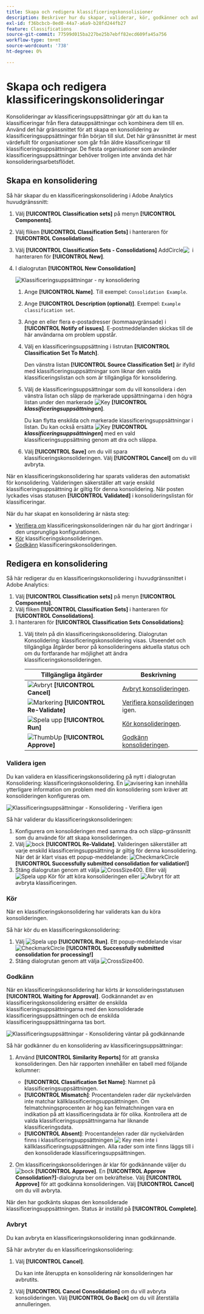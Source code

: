 ```yaml
---
title: Skapa och redigera klassificeringskonsolisioner
description: Beskriver hur du skapar, validerar, kör, godkänner och avbryter klassificeringskonsolideringar.
exl-id: f36bcbcb-0ed0-44a7-a6a9-b28fd244fb27
feature: Classifications
source-git-commit: 77599d015ba227be25b7ebff82ecd609fa45a756
workflow-type: tm+mt
source-wordcount: '738'
ht-degree: 0%

---
```


# Skapa och redigera klassificeringskonsolideringar

Konsolideringar av klassificeringsuppsättningar gör att du kan ta klassificeringar från flera datauppsättningar och kombinera dem till en. Använd det här gränssnittet för att skapa en konsolidering av klassificeringsuppsättningar från början till slut. Det här gränssnittet är mest värdefullt för organisationer som går från äldre klassificeringar till klassificeringsuppsättningar. De flesta organisationer som använder klassificeringsuppsättningar behöver troligen inte använda det här konsolideringsarbetsflödet.

## Skapa en konsolidering

Så här skapar du en klassificeringskonsolidering i Adobe Analytics huvudgränssnitt:

1. Välj **[!UICONTROL Classification sets]** på menyn **[!UICONTROL Components]**.
1. Välj fliken **[!UICONTROL Classification Sets]** i hanteraren för **[!UICONTROL Consolidations]**.
1. Välj **[!UICONTROL Classification Sets - Consolidations]** AddCircle![&#x200B; &#x200B;](/help/assets/icons/AddCircle.svg) i hanteraren för **[!UICONTROL New]**.
1. I dialogrutan **[!UICONTROL New Consolidation]**

   ![Klassificeringsuppsättningar - ny konsolidering](assets/classifications-sets-consolidations-new.png)
   1. Ange **[!UICONTROL Name]**. Till exempel: `Consolidation Example`.
   1. Ange **[!UICONTROL Description (optional)]**. Exempel: `Example classification set`.
   1. Ange en eller flera e-postadresser (kommaavgränsade) i **[!UICONTROL Notify of issues]**. E-postmeddelanden skickas till de här användarna om problem uppstår.
   1. Välj en klassificeringsuppsättning i listrutan **[!UICONTROL Classification Set To Match]**.

      Den vänstra listan **[!UICONTROL Source Classification Set]** är ifylld med klassificeringsuppsättningar som liknar den valda klassificeringslistan och som är tillgängliga för konsolidering.

   1. Välj de klassificeringsuppsättningar som du vill konsolidera i den vänstra listan och släpp de markerade uppsättningarna i den högra listan under den markerade ![Key](/help/assets/icons/Key.svg) **[!UICONTROL _klassificeringsuppsättningen_]**.

      Du kan flytta enskilda och markerade klassificeringsuppsättningar i listan. Du kan också ersätta ![Key](/help/assets/icons/Key.svg) **[!UICONTROL _klassificeringsuppsättningen_]** med en vald klassificeringsuppsättning genom att dra och släppa.

   1. Välj **[!UICONTROL Save]** om du vill spara klassificeringskonsolideringen. Välj **[!UICONTROL Cancel]** om du vill avbryta.

När en klassificeringskonsolidering har sparats valideras den automatiskt för konsolidering. Valideringen säkerställer att varje enskild klassificeringsuppsättning är giltig för denna konsolidering. När posten lyckades visas statusen **[!UICONTROL Validated]** i konsolideringslistan för klassificeringar.

När du har skapat en konsolidering är nästa steg:

* [Verifiera om](#re-validate) klassificeringskonsolideringen när du har gjort ändringar i den ursprungliga konfigurationen.
* [Kör](#run) klassificeringskonsolideringen.
* [Godkänn](#approve) klassificeringskonsolideringen.



<!--
         
  

**[!UICONTROL Components]** > **[!UICONTROL Classification sets]** > **[!UICONTROL Consolidations]** > **[!UICONTROL Add]**

The following fields are available when creating a consolidation:

* **[!UICONTROL Name]**: The name of the consolidation.
* **[!UICONTROL Notify of issues]**: A comma-delimited list of email addresses that are notified of issues with this consolidation.
* **[!UICONTROL Dataset to match]**: A drop-down list of all classification sets.

Once you select a classification set, a table with two columns appears:

* The right column contains all classification sets that you want to consolidate. It starts with the classification set selected using the above drop-down list.
* The left column contains all classification sets eligible to be merged with the originally selected dataset. **Schemas must exactly match to be eligible for consolidation**. If schemas do not match the selected classification set, they do not appear in this left column.

Drag the desired classification sets from the available column on the left to the consolidation column on the right. Once the consolidation is given a name and two or more classification sets are in the right column, click **[!UICONTROL Save & Continue]**.

-->

## Redigera en konsolidering

Så här redigerar du en klassificeringskonsolidering i huvudgränssnittet i Adobe Analytics:

1. Välj **[!UICONTROL Classification sets]** på menyn **[!UICONTROL Components]**.
1. Välj fliken **[!UICONTROL Classification Sets]** i hanteraren för **[!UICONTROL Consolidations]**.
1. I hanteraren för **[!UICONTROL Classification Sets Consolidations]**:
   1. Välj titeln på din klassificeringskonsolidering. Dialogrutan Konsolidering: klassificeringskonsolidering visas. Utseendet och tillgängliga åtgärder beror på konsolideringens aktuella status och om du fortfarande har möjlighet att ändra klassificeringskonsolideringen.

      | Tillgängliga åtgärder | Beskrivning |
      |---|---|
      | ![Avbryt](/help/assets/icons/Cancel.svg) **[!UICONTROL Cancel]** | [Avbryt konsolideringen](#cancel). |
      | ![Markering](/help/assets/icons/Checkmark.svg) **[!UICONTROL Re-Validate]** | [Verifiera konsolideringen](#re-validate) igen. |
      | ![Spela upp](/help/assets/icons/Play.svg) **[!UICONTROL Run]** | [Kör konsolideringen](#run). |
      | ![ThumbUp](/help/assets/icons/ThumbUp.svg) **[!UICONTROL Approve]** | [Godkänn konsolideringen](#approve). |



### Validera igen

Du kan validera en klassificeringskonsolidering på nytt i dialogrutan Konsolidering: klassificeringskonsolidering. En ![avisering](/help/assets/icons/Alert.svg) kan innehålla ytterligare information om problem med din konsolidering som kräver att konsolideringen konfigureras om.

![Klassificeringsuppsättningar - Konsolidering - Verifiera igen](assets/classifications-sets-consolidations-validated.png)

Så här validerar du klassificeringskonsolideringen:

1. Konfigurera om konsolideringen med samma dra och släpp-gränssnitt som du använde för att skapa konsolideringen.
1. Välj ![bock](/help/assets/icons/Checkmark.svg) **[!UICONTROL Re-Validate]**. Valideringen säkerställer att varje enskild klassificeringsuppsättning är giltig för denna konsolidering. När det är klart visas ett popup-meddelande: ![CheckmarkCircle](/help/assets/icons/CheckmarkCircle.svg) **[!UICONTROL Successfully submitted consolidation for validation!]**
1. Stäng dialogrutan genom att välja ![CrossSize400](/help/assets/icons/CrossSize400.svg). Eller välj ![Spela upp](/help/assets/icons/Play.svg) Kör för att köra konsolideringen eller ![Avbryt](/help/assets/icons/Cancel.svg) för att avbryta klassificeringen.



<!--
Once you have created a consolidation, a list of source datasets appears on the right. The **[!UICONTROL Validate]** button makes sure that each individual classification set is valid for this consolidation. You can reorder the classification steps here to determine priority in cases of mismatched classification values. **The highest classification set in the list overwrites any mismatched values in other classification sets.**

-->

### Kör

När en klassificeringskonsolidering har validerats kan du köra konsolideringen.

Så här kör du en klassificeringskonsolidering:

1. Välj ![Spela upp](/help/assets/icons/Play.svg) **[!UICONTROL Run]**. Ett popup-meddelande visar ![CheckmarkCircle](/help/assets/icons/CheckmarkCircle.svg) **[!UICONTROL Successfully submitted consolidation for processing!]**
1. Stäng dialogrutan genom att välja ![CrossSize400](/help/assets/icons/CrossSize400.svg).


### Godkänn

När en klassificeringskonsolidering har körts är konsolideringsstatusen **[!UICONTROL Waiting for Approval]**. Godkännandet av en klassificeringskonsolidering ersätter de enskilda klassificeringsuppsättningarna med den konsoliderade klassificeringsuppsättningen och de enskilda klassificeringsuppsättningarna tas bort.

![Klassificeringsuppsättningar - Konsolidering väntar på godkännande](assets/classifications-sets-consolidations-waitingforapproval.png)

Så här godkänner du en konsolidering av klassificeringsuppsättningar:

1. Använd **[!UICONTROL Similarity Reports]** för att granska konsolideringen. Den här rapporten innehåller en tabell med följande kolumner:

   * **[!UICONTROL Classification Set Name]**: Namnet på klassificeringsuppsättningen.
   * **[!UICONTROL Mismatch]**: Procentandelen rader där nyckelvärden inte matchar källklassificeringsuppsättningen. Om felmatchningsprocenten är hög kan felmatchningen vara en indikation på att klassificeringsdata är för olika. Kontrollera att de valda klassificeringsuppsättningarna har liknande klassificeringsdata.
   * **[!UICONTROL Absent]**: Procentandelen rader där nyckelvärden finns i klassificeringsuppsättningen ![&#x200B; Key](/help/assets/icons/Key.svg) men inte i källklassificeringsuppsättningen. Alla rader som inte finns läggs till i den konsoliderade klassificeringsuppsättningen.

1. Om klassificeringskonsolideringen är klar för godkännande väljer du ![bock](/help/assets/icons/Checkmark.svg) **[!UICONTROL Approve]**. En **[!UICONTROL Approve Consolidation?]**-dialogruta ber om bekräftelse. Välj **[!UICONTROL Approve]** för att godkänna konsolideringen. Välj **[!UICONTROL Cancel]** om du vill avbryta.

När den har godkänts skapas den konsoliderade klassificeringsuppsättningen. Status är inställd på **[!UICONTROL Complete]**.


### Avbryt

Du kan avbryta en klassificeringskonsolidering innan godkännande.

Så här avbryter du en klassificeringskonsolidering:

1. Välj **[!UICONTROL Cancel]**.

   Du kan inte återuppta en konsolidering när konsolideringen har avbrutits.
1. Välj **[!UICONTROL Cancel Consolidation]** om du vill avbryta konsolideringen. Välj **[!UICONTROL Go Back]** om du vill återställa annulleringen.

